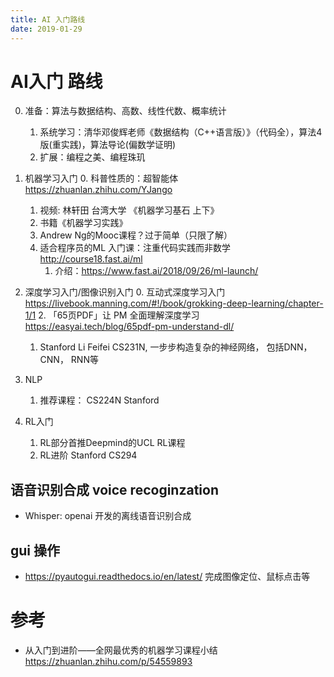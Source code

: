 ```yaml
---
title: AI 入门路线
date: 2019-01-29
---
```

# AI入门 路线
0. 准备：算法与数据结构、高数、线性代数、概率统计
    1. 系统学习：清华邓俊辉老师《数据结构（C++语言版）》（代码全），算法4版(重实践)，算法导论(偏数学证明)
    2. 扩展：编程之美、编程珠玑
1. 机器学习入门
   0. 科普性质的：超智能体 https://zhuanlan.zhihu.com/YJango
   1. 视频: 林轩田 台湾大学 《机器学习基石 上下》 
   2. 书籍《机器学习实践》
   3.  Andrew Ng的Mooc课程？过于简单（只限了解）
   4. 适合程序员的ML 入门课：注重代码实践而非数学  http://course18.fast.ai/ml 
        1. 介绍：https://www.fast.ai/2018/09/26/ml-launch/
2. 深度学习入门/图像识别入门
    0. 互动式深度学习入门 https://livebook.manning.com/#!/book/grokking-deep-learning/chapter-1/1
    2. 「65页PDF」让 PM 全面理解深度学习 https://easyai.tech/blog/65pdf-pm-understand-dl/
    1. Stanford Li Feifei CS231N, 一步步构造复杂的神经网络， 包括DNN， CNN， RNN等

3.  NLP
    1. 推荐课程： CS224N Stanford
4. RL入门
    1. RL部分首推Deepmind的UCL RL课程
    2. RL进阶 Stanford CS294

## 语音识别合成 voice recoginzation
- Whisper: openai 开发的离线语音识别合成

## gui 操作
- https://pyautogui.readthedocs.io/en/latest/ 完成图像定位、鼠标点击等

# 参考
- 从入门到进阶——全网最优秀的机器学习课程小结 https://zhuanlan.zhihu.com/p/54559893
